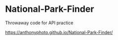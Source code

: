 # National-Park-Finder
Throwaway code for API practice

https://anthonyphoto.github.io/National-Park-Finder/
